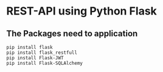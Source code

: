 # REST-API using Python Flask
## The Packages need to application
```
pip install flask
pip install flask_restfull
pip install Flask-JWT
pip install Flask-SQLAlchemy
```
